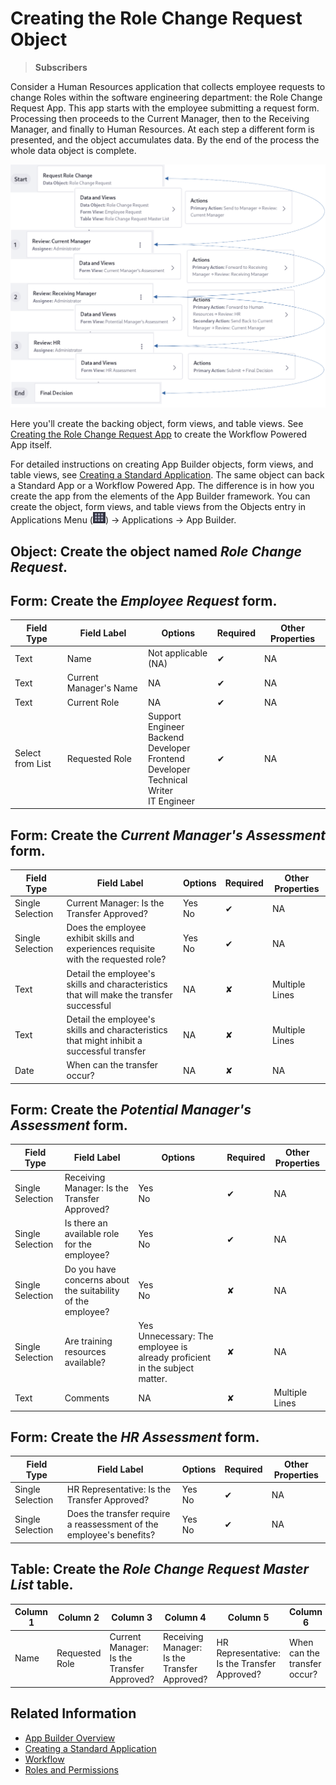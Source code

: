 # Creating the Role Change Request Object

> **Subscribers**

Consider a Human Resources application that collects employee requests to change Roles within the software engineering department: the Role Change Request App. This app starts with the employee submitting a request form. Processing then proceeds to the Current Manager, then to the Receiving Manager, and finally to Human Resources. At each step a different form is presented, and the object accumulates data. By the end of the process the whole data object is complete.

![The Role Change Request object flows through several steps in this Workflow Powered App.](./creating-the-role-change-request-object/images/01.png)

Here you'll create the backing object, form views, and table views. See [Creating the Role Change Request App](./creating-the-role-change-request-app.md) to create the Workflow Powered App itself.

For detailed instructions on creating App Builder objects, form views, and table views, see [Creating a Standard Application](./creating-a-standard-application.md). The same object can back a Standard App or a Workflow Powered App. The difference is in how you create the app from the elements of the App Builder framework. You can create the object, form views, and table views from the Objects entry in Applications Menu (![Applications Menu](../../../images/icon-applications-menu.png)) &rarr; Applications &rarr; App Builder.

## **Object:** Create the object named _Role Change Request_.

## **Form:** Create the _Employee Request_ form.

   | Field Type | Field Label | Options | Required | Other Properties |
   | ---------- | ----------- | ------- | -------- | ---------------- |
   | Text | Name | Not applicable (NA) |  &#10004; | NA |
   | Text | Current Manager's Name | NA |  &#10004; | NA |
   | Text | Current Role | NA |  &#10004; | NA |
   | Select from List | Requested Role | Support Engineer <br /> Backend Developer <br /> Frontend Developer <br /> Technical Writer <br /> IT Engineer |  &#10004; | NA |

## **Form:** Create the _Current Manager's Assessment_ form.

   | Field Type | Field Label | Options | Required | Other Properties |
   | ---------- | ----------- | ------- | -------- | ---------------- |
   | Single Selection | Current Manager: Is the Transfer Approved? | Yes <br /> No |  &#10004; | NA |
   | Single Selection | Does the employee exhibit skills and experiences requisite with the requested role? | Yes <br /> No |  &#10004; | NA |
   | Text | Detail the employee's skills and characteristics that will make the transfer successful | NA |  &#10008; | Multiple Lines |
   | Text | Detail the employee's skills and characteristics that might inhibit a successful transfer | NA |  &#10008; | Multiple Lines |
   | Date | When can the transfer occur? | NA | &#10008; | NA |

## **Form:** Create the _Potential Manager's Assessment_ form.

   | Field Type | Field Label | Options | Required | Other Properties |
   | ---------- | ----------- | ------- | -------- | ---------------- |
   | Single Selection | Receiving Manager: Is the Transfer Approved? | Yes <br /> No |  &#10004; | NA |
   | Single Selection | Is there an available role for the employee? | Yes <br /> No |  &#10004; | NA |
   | Single Selection | Do you have concerns about the suitability of the employee? | Yes <br /> No |  &#10008; | NA |
   | Single Selection | Are training resources available? | Yes <br /> Unnecessary: The employee is already proficient in the subject matter. |  &#10008; | NA |
   | Text | Comments | NA |  &#10008; | Multiple Lines | NA |

## **Form:** Create the _HR Assessment_ form.

   | Field Type | Field Label | Options | Required | Other Properties |
   | ---------- | ----------- | ------- | -------- | ---------------- |
   | Single Selection | HR Representative: Is the Transfer Approved? | Yes <br /> No |  &#10004; | NA |
   | Single Selection | Does the transfer require a reassessment of the employee's benefits? | Yes <br /> No |  &#10004; | NA |

## **Table:** Create the _Role Change Request Master List_ table.

   | Column 1 | Column 2 | Column 3 | Column 4 | Column 5 | Column 6 |
   | ---------- | ----------- | ------- | -------- | ---------------- | ---- |
   | Name | Requested Role | Current Manager: Is the Transfer Approved? | Receiving Manager: Is the Transfer Approved? | HR Representative: Is the Transfer Approved? | When can the transfer occur? |

## Related Information

* [App Builder Overview](./app-builder-overview.md)
* [Creating a Standard Application](./creating-a-standard-application.md)
* [Workflow](../../../process-automation/workflow/introduction-to-workflow.md)
* [Roles and Permissions](../../../users-and-permissions/roles-and-permissions/understanding-roles-and-permissions.md)
